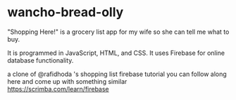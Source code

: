 # wancho-bread-olly

"Shopping Here!" is a grocery list app for my wife so she can tell me what to buy.

It is programmed in JavaScript, HTML, and CSS. It uses Firebase for online database functionality.

a clone of @rafidhoda 's shopping list firebase tutorial
you can follow along here and come up with something similar https://scrimba.com/learn/firebase
